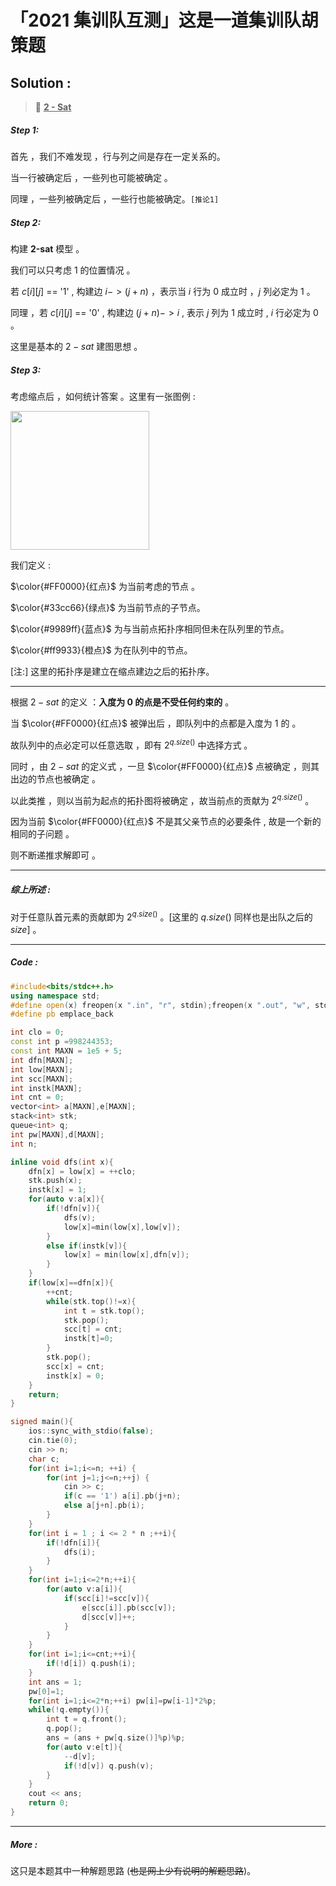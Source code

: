 # 「2021 集训队互测」这是一道集训队胡策题

## Solution :

> :star2: **<u>2 - Sat </u>**  

##### Step 1:

首先 ，我们不难发现 ，行与列之间是存在一定关系的。

当一行被确定后 ，一些列也可能被确定 。

同理 ，一些列被确定后 ，一些行也能被确定。`[推论1]`

##### Step 2:

构建 **2-sat** 模型 。

我们可以只考虑 $1$ 的位置情况 。

若 $c[i][j]$ == '1' , 构建边 $i -> (j + n)$ ，表示当 $i$ 行为 $0$ 成立时 ，$j$ 列必定为 $1$ 。

同理 ，若 $c[i][j]$ == '0' , 构建边 $(j + n) -> i$ , 表示 $j$ 列为 $1$ 成立时 , $i$ 行必定为 $0$ 。

这里是基本的 $2 -sat$ 建图思想 。

##### Step 3:

考虑缩点后 ，如何统计答案 。这里有一张图例 :

<img title="" src="file:///C:/Users/lenovo/Desktop/头像/1.png" alt="" width="222" data-align="center">

我们定义 :

$\color{#FF0000}{红点}$ 为当前考虑的节点 。

$\color{#33cc66}{绿点}$ 为当前节点的子节点。

$\color{#9989ff}{蓝点}$ 为与当前点拓扑序相同但未在队列里的节点。

$\color{#ff9933}{橙点}$ 为在队列中的节点。

[注:] 这里的拓扑序是建立在缩点建边之后的拓扑序。

----

根据 $2-sat$ 的定义 ：**入度为 $0$ 的点是不受任何约束的** 。

当 $\color{#FF0000}{红点}$ 被弹出后 ，即队列中的点都是入度为 $1$ 的 。

故队列中的点必定可以任意选取 ，即有 $2^{q.size()}$ 中选择方式 。

同时 ，由 $2-sat$ 的定义式 ，一旦 $\color{#FF0000}{红点}$ 点被确定 ，则其出边的节点也被确定 。

以此类推 ，则以当前为起点的拓扑图将被确定 ，故当前点的贡献为 $2^{q.size()}$ 。

因为当前 $\color{#FF0000}{红点}$ 不是其父亲节点的必要条件 , 故是一个新的相同的子问题 。

则不断递推求解即可 。

-----

##### 综上所述 :

对于任意队首元素的贡献即为 $2^{q.size()}$ 。[这里的 $q.size()$ 同样也是出队之后的 $size$] 。

-----

##### Code :

```cpp
#include<bits/stdc++.h>
using namespace std;
#define open(x) freopen(x ".in", "r", stdin);freopen(x ".out", "w", stdout);
#define pb emplace_back

int clo = 0;
const int p =998244353;
const int MAXN = 1e5 + 5;
int dfn[MAXN];
int low[MAXN];
int scc[MAXN];
int instk[MAXN];
int cnt = 0;
vector<int> a[MAXN],e[MAXN];
stack<int> stk;
queue<int> q;
int pw[MAXN],d[MAXN];
int n;

inline void dfs(int x){
	dfn[x] = low[x] = ++clo;
	stk.push(x);
	instk[x] = 1;
	for(auto v:a[x]){
		if(!dfn[v]){
			dfs(v);
			low[x]=min(low[x],low[v]);
		}
		else if(instk[v]){
			low[x] = min(low[x],dfn[v]);
		}
	}
	if(low[x]==dfn[x]){
		++cnt;
		while(stk.top()!=x){
			int t = stk.top();
			stk.pop();
			scc[t] = cnt;
			instk[t]=0;
		}
		stk.pop();
		scc[x] = cnt;
		instk[x] = 0;
	}
	return;
}

signed main(){
	ios::sync_with_stdio(false);
	cin.tie(0);
	cin >> n;
	char c;
	for(int i=1;i<=n; ++i) {
		for(int j=1;j<=n;++j) {
			cin >> c;
			if(c == '1') a[i].pb(j+n);
			else a[j+n].pb(i); 
		}
	}
	for(int i = 1 ; i <= 2 * n ;++i){
		if(!dfn[i]){
			dfs(i);
		}
	}
	for(int i=1;i<=2*n;++i){
		for(auto v:a[i]){
			if(scc[i]!=scc[v]){
				e[scc[i]].pb(scc[v]);
				d[scc[v]]++;
			}
		}
	}
	for(int i=1;i<=cnt;++i){
		if(!d[i]) q.push(i);
	}
	int ans = 1;
	pw[0]=1;
	for(int i=1;i<=2*n;++i) pw[i]=pw[i-1]*2%p;
	while(!q.empty()){
		int t = q.front();
		q.pop();
		ans = (ans + pw[q.size()]%p)%p;
		for(auto v:e[t]){
			--d[v];
			if(!d[v]) q.push(v);
		}
	}
	cout << ans;
	return 0;
}
```

----

##### More :

这只是本题其中一种解题思路 (~~也是网上少有说明的解题思路~~)。
